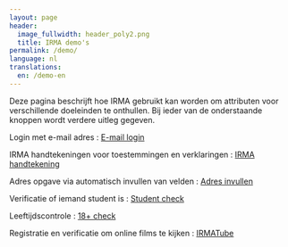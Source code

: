 ```yaml
---
layout: page
header:
  image_fullwidth: header_poly2.png
  title: IRMA demo's
permalink: /demo/
language: nl
translations:
  en: /demo-en
---
```


Deze pagina beschrijft hoe IRMA gebruikt kan worden om attributen voor
verschillende doeleinden te onthullen. Bij ieder van de onderstaande
knoppen wordt verdere uitleg gegeven.

Login met e-mail adres
:   <a class="button" href="/demo/mail">E-mail login</a>  

IRMA handtekeningen voor toestemmingen en verklaringen
:    <a class="button" href="/demo/signature">IRMA handtekening</a>

Adres opgave via automatisch invullen van velden
:    <a class="button"
href="/demo/adres">Adres invullen</a>

Verificatie of iemand student is
:    <a class="button"
href="/demo/student">Student check</a>

Leeftijdscontrole
:    <a class="button"
href="/demo/18plus">18+ check</a>

Registratie en verificatie om online films te kijken
:    <a class="button"
href="/demo/irmaTube">IRMATube</a>




